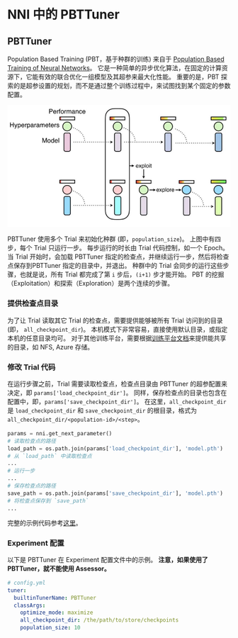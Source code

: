NNI 中的 PBTTuner
===

## PBTTuner

Population Based Training (PBT，基于种群的训练) 来自于 [Population Based Training of Neural Networks](https://arxiv.org/abs/1711.09846v1)。 它是一种简单的异步优化算法，在固定的计算资源下，它能有效的联合优化一组模型及其超参来最大化性能。 重要的是，PBT 探索的是超参设置的规划，而不是通过整个训练过程中，来试图找到某个固定的参数配置。

![](../../img/pbt.jpg)

PBTTuner 使用多个 Trial 来初始化种群 (即，`population_size`)。 上图中有四步，每个 Trial 只运行一步。 每步运行的时长由 Trial 代码控制，如一个 Epoch。 当 Trial 开始时，会加载 PBTTuner 指定的检查点，并继续运行一步，然后将检查点保存到PBTTuner 指定的目录中，并退出。 种群中的 Trial 会同步的运行这些步骤，也就是说，所有 Trial 都完成了第 `i` 步后，`(i+1)` 步才能开始。 PBT 的挖掘（Exploitation）和探索（Exploration）是两个连续的步骤。

### 提供检查点目录

为了让 Trial 读取其它 Trial 的检查点，需要提供能够被所有 Trial 访问到的目录 (即， `all_checkpoint_dir`)。 本机模式下非常容易，直接使用默认目录，或指定本机的任意目录均可。 对于其他训练平台，需要根据[训练平台文档](../TrainingService/Overview.md)来提供能共享的目录，如 NFS, Azure 存储。

### 修改 Trial 代码

在运行步骤之前，Trial 需要读取检查点，检查点目录由 PBTTuner 的超参配置来决定，即 `params['load_checkpoint_dir']`。 同样，保存检查点的目录也包含在配置中，即，`params['save_checkpoint_dir']`。 在这里，`all_checkpoint_dir` 是 `load_checkpoint_dir` 和 `save_checkpoint_dir` 的根目录，格式为 `all_checkpoint_dir/<population-id>/<step>`。

```python
params = nni.get_next_parameter()
# 读取检查点的路径
load_path = os.path.join(params['load_checkpoint_dir'], 'model.pth')
# 从 `load_path` 中读取检查点
...
# 运行一步
...
# 保存检查点的路径
save_path = os.path.join(params['save_checkpoint_dir'], 'model.pth')
# 将检查点保存到 `save_path`
...
```

完整的示例代码参考[这里](https://github.com/microsoft/nni/tree/master/examples/trials/mnist-pbt-tuner-pytorch)。

### Experiment 配置

以下是 PBTTuner 在 Experiment 配置文件中的示例。 **注意，如果使用了 PBTTuner，就不能使用 Assessor。**

```yaml
# config.yml
tuner:
  builtinTunerName: PBTTuner
  classArgs:
    optimize_mode: maximize
    all_checkpoint_dir: /the/path/to/store/checkpoints
    population_size: 10
```
